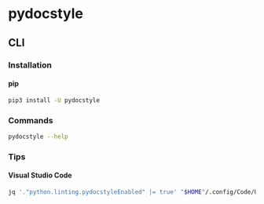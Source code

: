 # pydocstyle

## CLI

### Installation

#### pip

```sh
pip3 install -U pydocstyle
```

### Commands

```sh
pydocstyle --help
```

<!-- ### Requirements

```sh
# Development
echo 'pydocstyle==5.1.1' >> ./requirements-dev.txt
``` -->

### Tips

#### Visual Studio Code

```sh
jq '."python.linting.pydocstyleEnabled" |= true' "$HOME"/.config/Code/User/settings.json | sponge "$HOME"/.config/Code/User/settings.json
```
